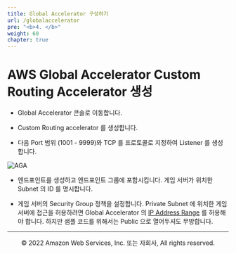 ```yaml
---
title: Global Accelerator 구성하기
url: /globalaccelerator
pre: "<b>4. </b>"
weight: 60
chapter: true
---
```


# AWS Global Accelerator Custom Routing Accelerator 생성

- Global Accelerator 콘솔로 이동합니다.

- Custom Routing accelerator 를 생성합니다.

- 다음 Port 범위 (1001 - 9999)와 TCP 를 프로토콜로 지정하여 Listener 를 생성합니다.

![AGA](https://d1zrwss8zuawdm.cloudfront.net/webcard21-aga.png)

- 엔드포인트를 생성하고 엔드포인트 그룹에 포함시킵니다. 게임 서버가 위치한 Subnet 의 ID 를 명시합니다.

- 게임 서버의 Security Group 정책을 설정합니다. Private Subnet 에 위치한 게임 서버에 접근을 허용하려면 Global Accelerator 의 [IP Address Range](https://docs.aws.amazon.com/global-accelerator/latest/dg/introduction-ip-ranges.html) 를 허용해야 합니다. 하지만 샘플 코드를 위해서는 Public 으로 열어두셔도 무방합니다.

---

<p align="center">
© 2022 Amazon Web Services, Inc. 또는 자회사, All rights reserved.
</p>
